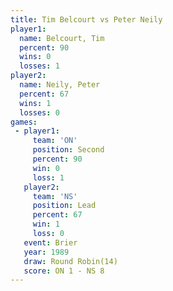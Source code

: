 ```yaml
---
title: Tim Belcourt vs Peter Neily
player1:             
  name: Belcourt, Tim
  percent: 90        
  wins: 0            
  losses: 1          
player2:             
  name: Neily, Peter 
  percent: 67        
  wins: 1            
  losses: 0          
games:
 - player1:          
     team: 'ON'      
     position: Second
     percent: 90     
     win: 0          
     loss: 1         
   player2:        
     team: 'NS'    
     position: Lead
     percent: 67   
     win: 1        
     loss: 0       
   event: Brier         
   year: 1989           
   draw: Round Robin(14)
   score: ON 1 - NS 8   
---
```

